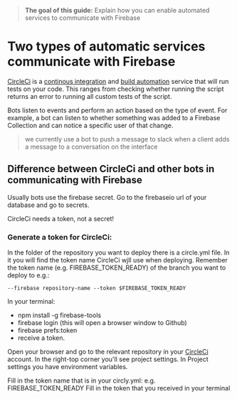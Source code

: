> **The goal of this guide:** Explain how you can enable automated services to communicate with Firebase

# Two types of automatic services communicate with Firebase

[CircleCi](https://circleci.com/) is a [continous integration](https://en.wikipedia.org/wiki/Continuous_integration) and [build automation](https://en.wikipedia.org/wiki/Build_automation) service that will run tests on your code. This ranges from checking whether running the script returns an error to running all custom tests of the script. 

Bots listen to events and perform an action based on the type of event. For example, a bot can listen to whether something was added to a Firebase Collection and can notice a specific user of that change.
> we currently use a bot to push a message to slack when a client adds a message to a conversation on the interface

## Difference between CircleCi and other bots in communicating with Firebase
Usually bots use the firebase secret. Go to the firebaseio url of your database and go to secrets.

CircleCi needs a token, not a secret!

### Generate a token for CircleCi:
In the folder of the repository you want to deploy there is a circle.yml file.
In it you will find the token name CircleCi wįll use when deploying.
Remember the token name (e.g. FIREBASE_TOKEN_READY) of the branch you want to deploy to e.g.:
```
--firebase repository-name --token $FIREBASE_TOKEN_READY
```


In your terminal:
- npm install -g firebase-tools
- firebase login (this will open a browser window to Github)
- firebase prefs:token
- receive a token.


Open your browser and go to the relevant repository in your [CircleCi](https://circleci.com/) account.
In the right-top corner you'll see project settings.
In Project settings you have environment variables.

Fill in the token name that is in your circly.yml: e.g. FIREBASE_TOKEN_READY
Fill in the token that you received in your terminal
